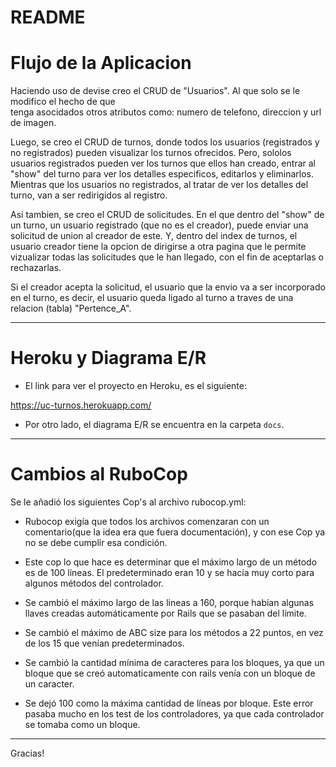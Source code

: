 README
===

# Flujo de la Aplicacion

Haciendo uso de devise creo el CRUD de "Usuarios". Al que solo se le modifico el hecho de que  
tenga asocidados otros atributos como: numero de telefono, direccion y url de imagen.

Luego, se creo el CRUD de turnos, donde todos los usuarios (registrados y no registrados) pueden visualizar los turnos ofrecidos. 
Pero, sololos usuarios registrados pueden ver los turnos que ellos han creado, entrar al "show" del turno para ver los detalles 
especificos, editarlos y eliminarlos. Mientras que los usuarios no registrados, al tratar de ver los detalles del turno, van a ser 
redirigidos al registro.

Asi tambien, se creo el CRUD de solicitudes. En el que dentro del "show" de un turno, un usuario registrado (que no es el creador), 
puede enviar una solicitud de union al creador de este. Y, dentro del index de turnos, el usuario creador tiene la opcion de dirigirse
a otra pagina que le permite vizualizar todas las solicitudes que le han llegado, con el fin de aceptarlas o rechazarlas.

Si el creador acepta la solicitud, el usuario que la envio va a ser incorporado en el turno, es decir, el usuario queda
ligado al turno a traves de una relacion (tabla) "Pertence_A".

---

# Heroku y Diagrama E/R

* El link para ver el proyecto en Heroku, es el siguiente:

https://uc-turnos.herokuapp.com/  

* Por otro lado, el diagrama E/R se encuentra en la carpeta `docs`.

---

# Cambios al RuboCop

Se le añadió los siguientes Cop's al archivo rubocop.yml:  

* Rubocop exigía que todos los archivos comenzaran con un comentario(que la idea era que fuera documentación),
y con ese Cop ya no se debe cumplir esa condición.  

* Este cop lo que hace es determinar que el máximo largo de un método es de 100 líneas. El predeterminado
eran 10 y se hacía muy corto para algunos métodos del controlador.  

* Se cambió el máximo largo de las lineas a 160, porque habían algunas llaves creadas automáticamente
por Rails que se pasaban del límite.

* Se cambió el máximo de ABC size para los métodos a 22 puntos, en vez de los 15 que venían predeterminados.

* Se cambió la cantidad mínima de caracteres para los bloques, ya que un bloque que se creó
automaticamente con rails venía con un bloque de un caracter.

* Se dejó 100 como la máxima cantidad de líneas por bloque. Este error pasaba mucho en los test de los controladores, ya que cada controlador se tomaba como un bloque.

---

Gracias!  